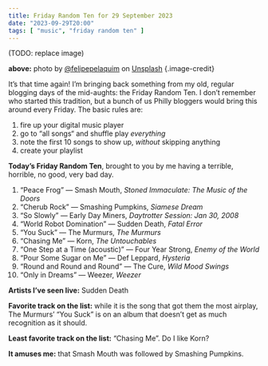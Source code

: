 ```yaml
---
title: Friday Random Ten for 29 September 2023
date: "2023-09-29T20:00"
tags: [ "music", "friday random ten" ]
---
```


(TODO: replace image)

**above:** photo by [@felipepelaquim](https://unsplash.com/ko/@felipepelaquim?utm_source=unsplash&utm_medium=referral&utm_content=creditCopyText) on [Unsplash](https://unsplash.com/photos/UNNAYh3sMOg?utm_source=unsplash&utm_medium=referral&utm_content=creditCopyText) {.image-credit}

It’s that time again! I’m bringing back something from my old, regular blogging days of the mid-aughts: the Friday Random Ten. I don’t remember who started this tradition, but a bunch of us Philly bloggers would bring this around every Friday. The basic rules are:

1. fire up your digital music player
1. go to “all songs“ and shuffle play _everything_
1. note the first 10 songs to show up, _without_ skipping anything
1. create your playlist

**Today’s Friday Random Ten**, brought to you by me having a terrible, horrible, no good, very bad day.

1. “Peace Frog” &#8212; Smash Mouth, _Stoned Immaculate: The Music of the Doors_
2. “Cherub Rock” &#8212; Smashing Pumpkins, _Siamese Dream_
3. “So Slowly” &#8212; Early Day Miners, _Daytrotter Session: Jan 30, 2008_
4. “World Robot Domination” &#8212; Sudden Death, _Fatal Error_
5. “You Suck” &#8212; The Murmurs, _The Murmurs_
6. “Chasing Me” &#8212; Korn, _The Untouchables_
7. “One Step at a Time (acoustic)” &#8212; Four Year Strong, _Enemy of the World_
8. “Pour Some Sugar on Me” &#8212; Def Leppard, _Hysteria_
9. “Round and Round and Round” &#8212; The Cure, _Wild Mood Swings_
10. “Only in Dreams” &#8212; Weezer, _Weezer_

**Artists I’ve seen live:** Sudden Death

**Favorite track on the list:** while it is the song that got them the most airplay, The Murmurs’ “You Suck” is on an album that doesn’t get as much recognition as it should.

**Least favorite track on the list:** “Chasing Me”. Do I like Korn?

**It amuses me:** that Smash Mouth was followed by Smashing Pumpkins.
